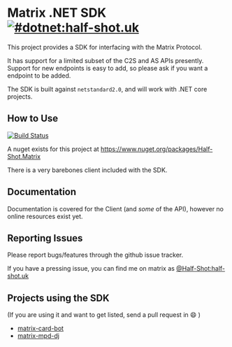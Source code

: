 # Matrix .NET SDK [![#dotnet:half-shot.uk](https://img.shields.io/matrix/dotnet:half-shot.uk.svg?server_fqdn=matrix.half-shot.uk&label=%23dotnet:half-shot.uk&logo=matrix)](https://matrix.to/#/#dotnet:half-shot.uk)

This project provides a SDK for interfacing with the Matrix Protocol.

It has support for a limited subset of the C2S and AS APIs presently. Support for new endpoints is easy to add,
so please ask if you want a endpoint to be added.

The SDK is built against `netstandard2.0`, and will work with .NET core projects.

## How to Use

[![Build Status](https://travis-ci.org/Half-Shot/matrix-dotnet-sdk.svg?branch=dotnet-core)](https://travis-ci.org/Half-Shot/matrix-dotnet-sdk)

A nuget exists for this project at https://www.nuget.org/packages/Half-Shot.Matrix

There is a very barebones client included with the SDK.

## Documentation

Documentation is covered for the Client (and *some* of the API), however no online resources exist yet.

## Reporting Issues

Please report bugs/features through the github issue tracker.

If you have a pressing issue, you can find me on matrix as [@Half-Shot:half-shot.uk](https://matrix.to/#/@Half-Shot:half-shot.uk)

## Projects using the SDK

(If you are using it and want to get listed, send a pull request in :smile: )

- [matrix-card-bot](https://github.com/Half-Shot/matrix-card-bot)
- [matrix-mpd-dj](https://github.com/Half-Shot/matrix-mpd-dj)
